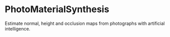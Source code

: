 # PhotoMaterialSynthesis
Estimate normal, height and occlusion maps from photographs with artificial intelligence.
